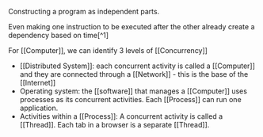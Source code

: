 Constructing a program as independent parts.

Even making one instruction to be executed after the other already create a dependency based on time[^1]

For [[Computer]], we can identify 3 levels of [[Concurrency]]

- [[Distributed System]]: each concurrent activity is called a [[Computer]] and they are connected through a [[Network]] - this is the base of the [[Internet]]
- Operating system: the [[software]] that manages a [[Computer]] uses processes as its concurrent activities. Each [[Process]] can run one application.
- Activities within a [[Process]]: A concurrent activity is called a [[Thread]]. Each tab in a browser is a separate [[Thread]].